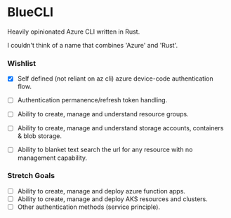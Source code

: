 # BlueCLI

Heavily opinionated Azure CLI written in Rust.

I couldn't think of a name that combines 'Azure' and 'Rust'.

### Wishlist
- [x] Self defined (not reliant on az cli) azure device-code authentication flow.
- [ ] Authentication permanence/refresh token handling. 
- [ ] Ability to create, manage and understand resource groups.
- [ ] Ability to create, manage and understand storage accounts, containers & blob storage.
- [ ] Ability to blanket text search the url for any resource with no management capability.


### Stretch Goals
- [ ] Ability to create, manage and deploy azure function apps.
- [ ] Ability to create, manage and deploy AKS resources and clusters.
- [ ] Other authentication methods (service principle).